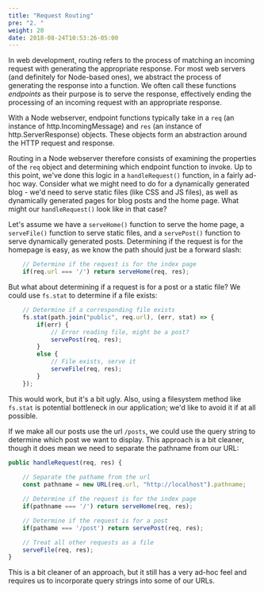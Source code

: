 ```yaml
---
title: "Request Routing"
pre: "2. "
weight: 20
date: 2018-08-24T10:53:26-05:00
---
```


In web development, routing refers to the process of matching an incoming request with generating the appropriate response.  For most web servers (and definitely for Node-based ones), we abstract the process of generating the response into a function.  We often call these functions _endpoints_ as their purpose is to serve the response, effectively ending the processing of an incoming request with an appropriate response.

With a Node webserver, endpoint functions typically take in a `req` (an instance of http.IncomingMessage) and `res` (an instance of http.ServerResponse) objects. These objects form an abstraction around the HTTP request and response.  

Routing in a Node webserver therefore consists of examining the properties of the `req` object and determining which endpoint function to invoke.  Up to this point, we've done this logic in a `handleRequest()` function, in a fairly ad-hoc way.  Consider what we might need to do for a dynamically generated blog - we'd need to serve static files (like CSS and JS files), as well as dynamically generated pages for blog posts and the home page.  What might our `handleRequest()` look like in that case?

Let's assume we have a `serveHome()` function to serve the home page, a `serveFile()` function to serve static files, and a `servePost()` function to serve dynamically generated posts.  Determining if the request is for the homepage is easy, as we know the path should just be a forward slash:

```js
    // Determine if the request is for the index page
    if(req.url === '/') return serveHome(req, res);
```

But what about determining if a request is for a post or a static file?  We could use `fs.stat` to determine if a file exists:

```js
    // Determine if a corresponding file exists 
    fs.stat(path.join("public", req.url), (err, stat) => {
        if(err) {
            // Error reading file, might be a post?
            servePost(req, res);
        }
        else {
            // File exists, serve it 
            serveFile(req, res);
        }
    });
```

This would work, but it's a bit ugly.  Also, using a filesystem method like `fs.stat` is  potential bottleneck in our application; we'd like to avoid it if at all possible.

If we make all our posts use the url `/posts`, we could use the query string to determine which post we want to display.  This approach is a bit cleaner, though it does mean we need to separate the pathname from our URL:

```js
public handleRequest(req, res) {
    
    // Separate the pathame from the url 
    const pathname = new URL(req.url, "http://localhost").pathname;

    // Determine if the request is for the index page
    if(pathname === '/') return serveHome(req, res);

    // Determine if the request is for a post 
    if(pathame === '/post') return servePost(req, res);

    // Treat all other requests as a file 
    serveFile(req, res);
}
```

This is a bit cleaner of an approach, but it still has a very ad-hoc feel and requires us to incorporate query strings into some of our URLs.